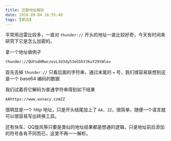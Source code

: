```yaml
---
title: 迅雷地址解析
date: 2018-09-04 16:55:40
tags: [算法]
---
```


平常用迅雷比较多，一直对 `thunder://` 开头的地址一直比较好奇，今天有时间来研究下它是怎么加密的。

<!-- more --><!-- toc -->

拿一个地址做例子

```bash
thunder://QUFodHRwczovL3d3dy53eG5hY3kuY29tWlo=
```

首先去掉 `thunder://` 只看后面的字符串，通过末尾的 `=` 号，我们很容易联想到这是一个 base64 编码的数据

我们试着将它解码为普通字符串得到如下结果

```bash
AAhttps://www.wxnacy.comZZ
```

很明显是一个 http 地址，只是开头结尾加上了 `AA, ZZ`，很简单，随便一个语言就可以很容易写出转换工具。

还有快车、QQ旋风等只要是类似的地址结果都是想通的逻辑，只是地址前后添加的符号各有不同而已，这里不再一一解析。

